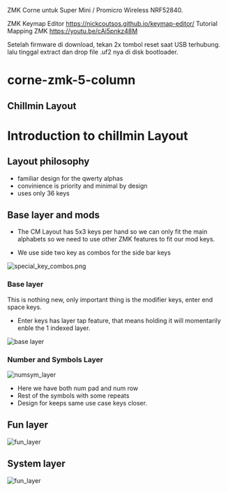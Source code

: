 ZMK Corne untuk Super Mini / Promicro Wireless NRF52840.

ZMK Keymap Editor https://nickcoutsos.github.io/keymap-editor/ Tutorial Mapping ZMK https://youtu.be/cAi5pnkz48M

Setelah firmware di download, tekan 2x tombol reset saat USB terhubung. lalu tinggal extract dan drop file .uf2 nya di disk bootloader.

# corne-zmk-5-column

## Chillmin Layout

# Introduction to chillmin Layout


## Layout philosophy

- familiar design for the qwerty alphas
- convinience is priority and minimal by design 
- uses only 36 keys 


## Base layer and mods

- The CM Layout has 5x3 keys per hand so we can only fit 
 the main alphabets so we need to use other ZMK features to fit our mod keys.

- We use side two key as combos for the side bar keys

![special_key_combos.png](docs/chillmin/special_key_combos.png)


### Base layer 

This is nothing new, only important thing is the modifier keys, enter end space keys.  
- Enter keys has layer tap feature, that means holding it will momentarily enble the 1 indexed layer. 

 
![base layer](docs/chillmin/base_col_md.png)

### Number and Symbols Layer 

![numsym_layer](docs/chillmin/numsym_md.png)
- Here we have both num pad and num row
- Rest of the symbols with some repeats 
- Design for keeps same use case keys closer.

## Fun layer

![fun_layer](docs/chillmin/fun_md.png)

## System layer

![fun_layer](docs/chillmin/sys_md.png)

